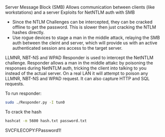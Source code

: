 Server Message Block (SMB)
Allows communication between clients (like workstations) and a server
Exploits for NetNTLM auth with SMB

- Since the NTLM Challenges can be intercepted, they can be cracked offline to get the password. This is slower then just cracking the NTLM hashes directly.
- Use rogue devices to stage a man in the middle attack, relaying the SMB auth between the cleint and server, which will provide us with an active authenticated session ans access to the target server.

LLMNR, NBT-NS and WPAD
Responder is used to intercept the NetNTLM challenge.
Responder allows a man in the middle attakc by poisoning the responses during NetNTLM auth, tricking the client into talking to you instead of the actual server. On a real LAN it will attempt to poison any LLMNR, NBT-NS and WPAD request.
It can also capture HTTP and SQL requests.

To run responder:
```bash
sudo ./Responder.py -I tun0
```
To crack the hash
```bash
hashcat -m 5600 hash.txt password.txt
```
SVCFILECOPY:FPassword1!